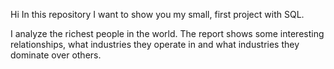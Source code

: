 Hi 
In this repository I want to show you my small, first project with SQL.

I analyze the richest people in the world.
The report shows some interesting relationships, what industries they operate in and what industries they dominate over others.
